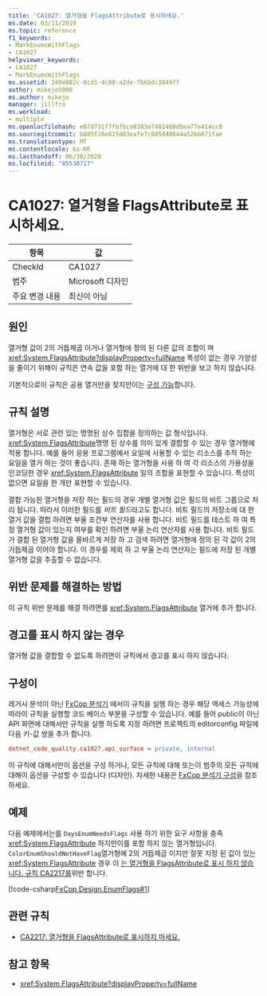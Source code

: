 ```yaml
---
title: 'CA1027: 열거형을 FlagsAttribute로 표시하세요.'
ms.date: 03/11/2019
ms.topic: reference
f1_keywords:
- MarkEnumsWithFlags
- CA1027
helpviewer_keywords:
- CA1027
- MarkEnumsWithFlags
ms.assetid: 249e882c-8cd1-4c00-a2de-7b6bdc1849ff
author: mikejo5000
ms.author: mikejo
manager: jillfra
ms.workload:
- multiple
ms.openlocfilehash: e87d731f7fbfbce8383e7481460d8ea77e414cc8
ms.sourcegitcommit: b885f26e015d03eafe7c885040644a52bb071fae
ms.translationtype: MT
ms.contentlocale: ko-KR
ms.lasthandoff: 06/30/2020
ms.locfileid: "85530717"
---
```

# <a name="ca1027-mark-enums-with-flagsattribute"></a>CA1027: 열거형을 FlagsAttribute로 표시하세요.

|항목|값|
|-|-|
|CheckId|CA1027|
|범주|Microsoft 디자인|
|주요 변경 내용|최신이 아님|

## <a name="cause"></a>원인

열거형 값이 2의 거듭제곱 이거나 열거형에 정의 된 다른 값의 조합이 며 <xref:System.FlagsAttribute?displayProperty=fullName> 특성이 없는 경우 가양성을 줄이기 위해이 규칙은 연속 값을 포함 하는 열거에 대 한 위반을 보고 하지 않습니다.

기본적으로이 규칙은 공용 열거만을 찾지만이는 [구성 가능](#configurability)합니다.

## <a name="rule-description"></a>규칙 설명

열거형은 서로 관련 있는 명명된 상수 집합을 정의하는 값 형식입니다. <xref:System.FlagsAttribute>명명 된 상수를 의미 있게 결합할 수 있는 경우 열거형에 적용 합니다. 예를 들어 응용 프로그램에서 요일에 사용할 수 있는 리소스를 추적 하는 요일을 열거 하는 것이 좋습니다. 존재 하는 열거형을 사용 하 여 각 리소스의 가용성을 인코딩한 경우 <xref:System.FlagsAttribute> 일의 조합을 표현할 수 있습니다. 특성이 없으면 요일을 한 개만 표현할 수 있습니다.

결합 가능한 열거형을 저장 하는 필드의 경우 개별 열거형 값은 필드의 비트 그룹으로 처리 됩니다. 따라서 이러한 필드를 *비트 필드*라고도 합니다. 비트 필드의 저장소에 대 한 열거 값을 결합 하려면 부울 조건부 연산자를 사용 합니다. 비트 필드를 테스트 하 여 특정 열거형 값이 있는지 여부를 확인 하려면 부울 논리 연산자를 사용 합니다. 비트 필드가 결합 된 열거형 값을 올바르게 저장 하 고 검색 하려면 열거형에 정의 된 각 값이 2의 거듭제곱 이어야 합니다. 이 경우를 제외 하 고 부울 논리 연산자는 필드에 저장 된 개별 열거형 값을 추출할 수 없습니다.

## <a name="how-to-fix-violations"></a>위반 문제를 해결하는 방법

이 규칙 위반 문제를 해결 하려면를 <xref:System.FlagsAttribute> 열거에 추가 합니다.

## <a name="when-to-suppress-warnings"></a>경고를 표시 하지 않는 경우

열거형 값을 결합할 수 없도록 하려면이 규칙에서 경고를 표시 하지 않습니다.

## <a name="configurability"></a>구성이

레거시 분석이 아닌 [FxCop 분석기](install-fxcop-analyzers.md) 에서이 규칙을 실행 하는 경우 해당 액세스 가능성에 따라이 규칙을 실행할 코드 베이스 부분을 구성할 수 있습니다. 예를 들어 public이 아닌 API 화면에 대해서만 규칙을 실행 하도록 지정 하려면 프로젝트의 editorconfig 파일에 다음 키-값 쌍을 추가 합니다.

```ini
dotnet_code_quality.ca1027.api_surface = private, internal
```

이 규칙에 대해서만이 옵션을 구성 하거나, 모든 규칙에 대해 또는이 범주의 모든 규칙에 대해이 옵션을 구성할 수 있습니다 (디자인). 자세한 내용은 [FxCop 분석기 구성](configure-fxcop-analyzers.md)을 참조 하세요.

## <a name="example"></a>예제

다음 예제에서는를 `DaysEnumNeedsFlags` 사용 하기 위한 요구 사항을 충족 <xref:System.FlagsAttribute> 하지만이를 포함 하지 않는 열거형입니다. `ColorEnumShouldNotHaveFlag`열거형에 2의 거듭제곱 이지만 잘못 지정 된 값이 있는 <xref:System.FlagsAttribute> 경우 이 [는 열거형을 FlagsAttribute로 표시 하지 않습니다. 규칙 CA2217를](../code-quality/ca2217.md)위반 합니다.

[!code-csharp[FxCop.Design.EnumFlags#1](../code-quality/codesnippet/CSharp/ca1027-mark-enums-with-flagsattribute_1.cs)]

## <a name="related-rules"></a>관련 규칙

- [CA2217: 열거형을 FlagsAttribute로 표시하지 마세요.](../code-quality/ca2217.md)

## <a name="see-also"></a>참고 항목

- <xref:System.FlagsAttribute?displayProperty=fullName>
